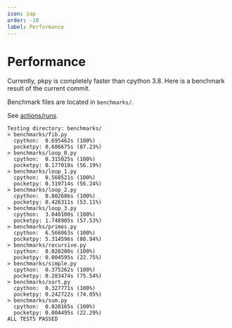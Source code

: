 ```yaml
---
icon: zap
order: -10
label: Performance
---
```


# Performance

Currently, pkpy is completely faster than cpython 3.8.
Here is a benchmark result of the current commit.

Benchmark files are located in `benchmarks/`.

See [actions/runs](https://github.com/blueloveTH/pocketpy/actions/runs/5113363233/jobs/9192476164).


```
Testing directory: benchmarks/
> benchmarks/fib.py
  cpython:  0.695462s (100%)
  pocketpy: 0.606675s (87.23%)
> benchmarks/loop_0.py
  cpython:  0.315025s (100%)
  pocketpy: 0.177018s (56.19%)
> benchmarks/loop_1.py
  cpython:  0.568521s (100%)
  pocketpy: 0.319714s (56.24%)
> benchmarks/loop_2.py
  cpython:  0.802686s (100%)
  pocketpy: 0.426311s (53.11%)
> benchmarks/loop_3.py
  cpython:  3.040100s (100%)
  pocketpy: 1.748905s (57.53%)
> benchmarks/primes.py
  cpython:  6.566063s (100%)
  pocketpy: 5.314596s (80.94%)
> benchmarks/recursive.py
  cpython:  0.020200s (100%)
  pocketpy: 0.004595s (22.75%)
> benchmarks/simple.py
  cpython:  0.375262s (100%)
  pocketpy: 0.283474s (75.54%)
> benchmarks/sort.py
  cpython:  0.327771s (100%)
  pocketpy: 0.242722s (74.05%)
> benchmarks/sum.py
  cpython:  0.020165s (100%)
  pocketpy: 0.004495s (22.29%)
ALL TESTS PASSED
```